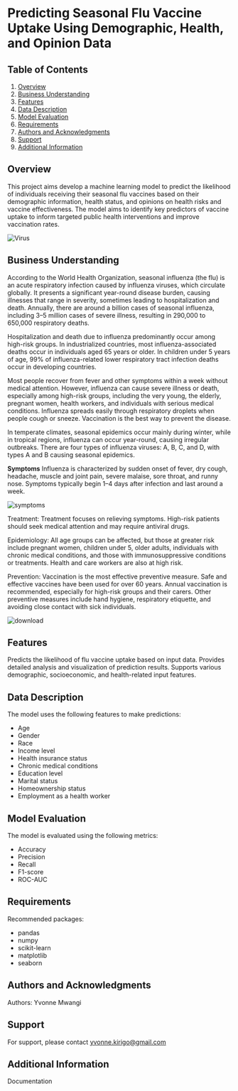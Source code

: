 # Predicting Seasonal Flu Vaccine Uptake Using Demographic, Health, and Opinion Data


## Table of Contents

1. [Overview](#overview)
2. [Business Understanding](#business-understanding)
3. [Features](#features)
4. [Data Description](#data-description)
5. [Model Evaluation](#model-evaluation)
6. [Requirements](#requirements)
7. [Authors and Acknowledgments](#authors-and-acknowledgments)
8. [Support](#support)
9. [Additional Information](#additional-information)

## Overview

This project aims develop a machine learning model to predict the likelihood of individuals receiving their seasonal flu vaccines based on their demographic information, health status, and opinions on health risks and vaccine effectiveness. The model aims to identify key predictors of vaccine uptake to inform targeted public health interventions and improve vaccination rates.

![Virus](https://github.com/KirigoY/dsc-phase-3-project/assets/149387659/59eec293-0aee-4e8d-92c3-ab153ddb79a8) 

## Business Understanding

According to the World Health Organization, seasonal influenza (the flu) is an acute respiratory infection caused by influenza viruses, which circulate globally. It presents a significant year-round disease burden, causing illnesses that range in severity, sometimes leading to hospitalization and death. Annually, there are around a billion cases of seasonal influenza, including 3–5 million cases of severe illness, resulting in 290,000 to 650,000 respiratory deaths.

Hospitalization and death due to influenza predominantly occur among high-risk groups. In industrialized countries, most influenza-associated deaths occur in individuals aged 65 years or older. In children under 5 years of age, 99% of influenza-related lower respiratory tract infection deaths occur in developing countries.

Most people recover from fever and other symptoms within a week without medical attention. However, influenza can cause severe illness or death, especially among high-risk groups, including the very young, the elderly, pregnant women, health workers, and individuals with serious medical conditions. Influenza spreads easily through respiratory droplets when people cough or sneeze. Vaccination is the best way to prevent the disease.

In temperate climates, seasonal epidemics occur mainly during winter, while in tropical regions, influenza can occur year-round, causing irregular outbreaks. There are four types of influenza viruses: A, B, C, and D, with types A and B causing seasonal epidemics.

**Symptoms**  Influenza is characterized by sudden onset of fever, dry cough, headache, muscle and joint pain, severe malaise, sore throat, and runny nose. Symptoms typically begin 1–4 days after infection and last around a week.

![symptoms](https://github.com/KirigoY/dsc-phase-3-project/assets/149387659/3067a906-a4ee-4e22-95fd-8305ac106bbd)


Treatment: Treatment focuses on relieving symptoms. High-risk patients should seek medical attention and may require antiviral drugs.

Epidemiology: All age groups can be affected, but those at greater risk include pregnant women, children under 5, older adults, individuals with chronic medical conditions, and those with immunosuppressive conditions or treatments. Health and care workers are also at high risk.

Prevention: Vaccination is the most effective preventive measure. Safe and effective vaccines have been used for over 60 years. Annual vaccination is recommended, especially for high-risk groups and their carers. Other preventive measures include hand hygiene, respiratory etiquette, and avoiding close contact with sick individuals.

![download](https://github.com/KirigoY/dsc-phase-3-project/assets/149387659/5297e60b-cfb5-4273-a753-f1d419dd8336) 

## Features

Predicts the likelihood of flu vaccine uptake based on input data.
Provides detailed analysis and visualization of prediction results.
Supports various demographic, socioeconomic, and health-related input features.


## Data Description

The model uses the following features to make predictions:

- Age
- Gender
- Race
- Income level
- Health insurance status
- Chronic medical conditions
- Education level
- Marital status
- Homeownership status
- Employment as a health worker


## Model Evaluation

The model is evaluated using the following metrics:

- Accuracy
- Precision
- Recall
- F1-score
- ROC-AUC


## Requirements

Recommended packages:
  - pandas
  - numpy
  - scikit-learn
  - matplotlib
  - seaborn

## Authors and Acknowledgments

Authors: Yvonne Mwangi

## Support
For support, please contact yvonne.kirigo@gmail.com

## Additional Information
Documentation

